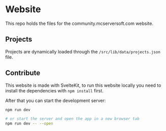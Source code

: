 # Website

This repo holds the files for the community.mcserversoft.com website.

## Projects

Projects are dynamically loaded through the `/src/lib/data/projects.json` file.

## Contribute

This website is made with SvelteKit, to run this website locally you need to install the dependencies with `npm install` first.

After that you can start the development server:

```bash
npm run dev

# or start the server and open the app in a new browser tab
npm run dev -- --open
```
